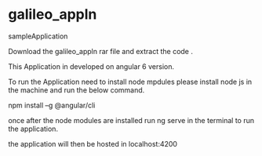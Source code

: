 # galileo_appln
sampleApplication

Download the galileo_appln rar file  and extract the code .

This Application in developed on angular  6 version.

To run the Application need to install node mpdules please install node js in the machine and run the below command.

npm install –g @angular/cli

once after the node modules are installed run ng serve in the terminal to run the application.

the application will then be hosted in localhost:4200


